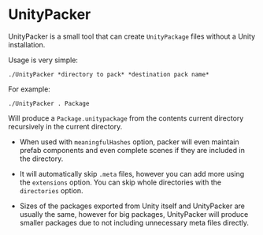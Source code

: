 # UnityPacker

UnityPacker is a small tool that can create `UnityPackage` files without a Unity installation.

Usage is very simple:

    ./UnityPacker *directory to pack* *destination pack name*
    
For example:

    ./UnityPacker . Package
    
Will produce a `Package.unitypackage` from the contents current directory recursively in the current directory.

+ When used with `meaningfulHashes` option, packer will even maintain prefab components 
and even complete scenes if they are included in the directory.

+ It will automatically skip `.meta` files, however you can add more using the `extensions` option. 
You can skip whole directories with the `directories` option.

+ Sizes of the packages exported from Unity itself and UnityPacker are usually the same, 
however for big packages, UnityPacker will produce smaller packages due to not including unnecessary meta files directly.
